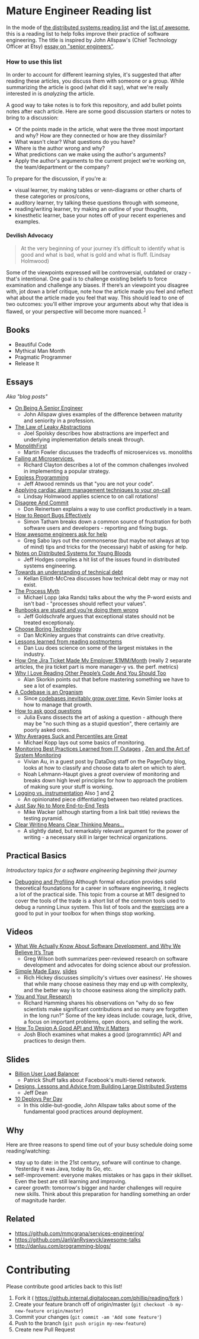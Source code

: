 # Mature Engineer Reading list

In the mode of [the distributed systems reading list](https://dancres.github.io/Pages/) and the [list of awesome](https://github.com/jnv/lists), this is a reading list to help folks improve their practice of software engineering. The title is inspired by John Allspaw's (Chief Technology Officer at Etsy) [essay on "senior engineers"](http://www.kitchensoap.com/2012/10/25/on-being-a-senior-engineer/).

### How to use this list

In order to account for different learning styles, it's suggested that after reading these articles, you discuss them with someone or a group. While summarizing the article is good (what did it say), what we're really interested in is _analyzing_ the article.

A good way to take notes is to fork this repository, and add bullet points notes after each article. Here are some good discussion starters or notes to bring to a discussion:

* Of the points made in the article, what were the three most important and why? How are they connected or how are they dissimilar?
* What wasn't clear? What questions do you have?
* Where is the author wrong and why?
* What predictions can we make using the author's arguments?
* Apply the author's arguments to the current project we're working on, the team/department or the company?

To prepare for the discussion, if you're a:
* visual learner, try making tables or venn-diagrams or other charts of these categories or pros/cons,
* auditory learner, try talking these questions through with someone,
* reading/writing learner, try making an outline of your thoughts,
* kinesthetic learner, base your notes off of your recent experienes and examples.

#### Devilish Advocacy

> At the very beginning of your journey it’s difficult to identify what is good and what is bad, what is gold and what is fluff. (Lindsay Holmwood)

Some of the viewpoints expressed will be controversial, outdated or crazy - that's intentional. One goal is to challenge existing beliefs to force examination and challenge any biases. If there’s an viewpoint you disagree with, jot down a brief critique, note how the article made you feel and reflect what about the article made you feel that way. This should lead to one of two outcomes: you'll either improve your arguments about why that idea is flawed, or your perspective will become more nuanced. <sup>[1](http://fractio.nl/2014/09/19/not-a-promotion-a-career-change/#self-education)</sup>

## Books
* Beautiful Code
* Mythical Man Month
* Pragmatic Programmer
* Release It

## Essays

_Aka "blog posts"_

* [On Being A Senior Engineer](http://www.kitchensoap.com/2012/10/25/on-being-a-senior-engineer/)
  * John Allspaw gives examples of the difference between maturity and seniority in a profession.
* [The Law of Leaky Abstractions](http://www.joelonsoftware.com/articles/LeakyAbstractions.html)
  * Joel Spolsky describes how abstractions are imperfect and underlying implementation details sneak through.
* [MonolithFirst](http://martinfowler.com/bliki/MonolithFirst.html)
  * Martin Fowler discusses the tradeoffs of microservices vs. monoliths
* [Failing at Microservices.](https://rclayton.silvrback.com/failing-at-microservices)
  * Richard Clayton describes a lot of the common challenges involved in implementing a popular strategy.
* [Egoless Programming](http://blog.codinghorror.com/egoless-programming-you-are-not-your-job/)
  * Jeff Atwood reminds us that "you are not your code".
* [Applying cardiac alarm management techniques to your on-call](http://fractio.nl/2014/08/26/cardiac-alarms-and-ops/)
  * Lindsay Holmwood applies science to on call rotations!
* [Disagree And Commit](http://electronicdesign.com/energy/disagree-and-commit-risk-conflict-teams)
  * Don Reinertsen explains a way to use conflict productively in a team.
* [How to Report Bugs Effectively](https://www.chiark.greenend.org.uk/~sgtatham/bugs.html)
  * Simon Tatham breaks down a common source of frustration for both software users and developers - reporting and fixing bugs.
* [How awesome engineers ask for help](https://hackernoon.com/how-awesome-engineers-ask-for-help-93bcb2c7dbb7)
  * Greg Sabo lays out the commonsense (but maybe not always at top of mind) tips and tricks for the (necessary) habit of asking for help.
* [Notes on Distributed Systems for Young Bloods](https://www.somethingsimilar.com/2013/01/14/notes-on-distributed-systems-for-young-bloods/)
  * Jeff Hodges compiles a hit list of the issues found in distributed systems engineering.
* [Towards an understanding of technical debt](http://laughingmeme.org/2016/01/10/towards-an-understanding-of-technical-debt/)
  * Kellan Elliott-McCrea discusses how technical debt may or may not exist.
* [The Process Myth](http://randsinrepose.com/archives/the-process-myth/)
  * Michael Lopp (aka Rands) talks about the why the P-word exists and isn't bad - "processes should reflect your values".
* [Runbooks are stupid and you’re doing them wrong](http://holyhandgrenade.org/blog/2011/08/runbooks-are-stupid-and-youre-doing-them-wrong/)
  * Jeff Goldschrafe argues that exceptional states should not be treated exceptionaly.
* [Choose Boring Technology](http://mcfunley.com/choose-boring-technology)
  * Dan McKinley argues that constraints can drive creativity.
* [Lessons learned from reading postmortems](http://danluu.com/postmortem-lessons/)
  * Dan Luu does science on some of the largest mistakes in the industry.
* [How One Jira Ticket Made My Employer $1MM/Month](https://medium.com/javascript-scene/how-one-jira-ticket-made-my-employer-1mm-month-7-metrics-that-actually-matter-ffb5b2376a6b) (really 2 separate articles, the jira ticket part is more manager-y vs. the perf. metrics)
* [Why I Love Reading Other People’s Code And You Should Too](http://www.skorks.com/2010/05/why-i-love-reading-other-peoples-code-and-you-should-too/)
  * Alan Skorkin points out that before mastering something we have to see a lot of examples.
* [A Codebase is an Organism](http://www.meltingasphalt.com/a-codebase-is-an-organism/)
  *  Since [codebases inevitably grow over time](https://www.computer.org/csdl/mags/so/2015/02/mso2015020010.pdf), Kevin Simler looks at how to manage that growth.
* [How to ask good questions](http://jvns.ca/blog/good-questions/)
  * Julia Evans dissects the art of asking a question - although there may be "no such thing as a stupid question", there certainly are poorly asked ones.
* [Why Averages Suck and Percentiles are Great](https://www.dynatrace.com/blog/why-averages-suck-and-percentiles-are-great/)
  * Michael Kopp lays out some basics of monitoring.
* [Monitoring Best Practices Learned from IT Outages](https://www.pagerduty.com/blog/monitoring-best-practices-it-outages/) , [ Zen and the Art of System Monitoring ](https://www.scalyr.com/community/guides/zen-and-the-art-of-system-monitoring)
  * Vivian Au, in a guest post by DataDog staff on the PagerDuty blog, looks at how to classify and choose data to alert on which to alert. 
  * Noah Lehmann-Haupt gives a _great_ overview of monitoring and breaks down high level principles for how to approach the problem of making sure your stuff is working.
* [Logging vs. instrumentation](https://peter.bourgon.org/blog/2016/02/07/logging-v-instrumentation.html) Also [1](https://medium.com/@copyconstruct/logs-and-metrics-6d34d3026e38) and [2](https://grafana.com/blog/2016/01/05/logs-and-metrics-and-graphs-oh-my/)
  * An opinionated piece diffentiating between two related practices.
* [Just Say No to More End-to-End Tests](https://testing.googleblog.com/2015/04/just-say-no-to-more-end-to-end-tests.html)
  * Mike Wacker (although starting from a link bait title) reviews the testing pyramid.
* [Clear Writing Means Clear Thinking Means…](https://hbr.org/1973/01/clear-writing-means-clear-thinking-means)
  * A slightly dated, but remarkably relevant argument for the power of writing - a necessary skill in larger technical organizations. 

## Practical Basics

_Introductory topics for a software engineering beginning their journey_

* [Debugging and Profiling](https://missing.csail.mit.edu/2020/debugging-profiling/#resource-monitoring) Although formal education provides solid theoretical foundations for a career in software engineering, it neglects a lot of the practical side. This topic from a course at MIT designed to cover the tools of the trade is a short list of the common tools used to debug a running Linux system. This list of tools and the [exercises](https://missing.csail.mit.edu/2020/debugging-profiling/#exercises) are a good to put in your toolbox for when things stop working.


## Videos

* [What We Actually Know About Software Development, and Why We Believe It’s True](https://vimeo.com/9270320)
  * Greg Wilson both summarizes peer-reviewed research on software development and advocates for doing science about our profession.
* [Simple Made Easy](http://www.infoq.com/presentations/Simple-Made-Easy), [slides](https://github.com/matthiasn/talk-transcripts/tree/master/Hickey_Rich/SimpleMadeEasy)
  * Rich Hickey discusses simplicity's virtues over easiness'. He showes that while many choose easiness they may end up with complexity, and the better way is to choose easiness along the simplicity path.
* [You and Your Research](https://www.youtube.com/watch?v=a1zDuOPkMSw)
  * Richard Hamming shares his observations on "why do so few scientists make significant contributions and so many are forgotten in the long run?" Some of the key ideas include: courage, luck, drive, a focus on important problems, open doors, and selling the work.
* [How To Design A Good API and Why it Matters](https://www.youtube.com/watch?v=aAb7hSCtvGw)
  * Josh Bloch examines what makes a good (programmtic) API and practices to design them.

## Slides

* [Billion User Load Balancer](https://www.usenix.org/sites/default/files/conference/protected-files/srecon15europe_slides_shuff.pdf)
  * Patrick Shuff talks about Facebook's multi-tiered network.
* [Designs, Lessons and Advice from Building Large Distributed Systems](http://www.slideshare.net/xlight/google-designs-lessons-and-advice-from-building-large-distributed-systems/24-Numbers_Everyone_Should_KnowL1_cache)
  * Jeff Dean
* [10 Deploys Per Day](http://www.slideshare.net/jallspaw/10-deploys-per-day-dev-and-ops-cooperation-at-flickr)
  * In this oldie-but-goodie, John Allspaw talks about some of the fundamental good practices around deployment.

## Why

Here are three reasons to spend time out of your busy schedule doing some reading/watching:

* stay up to date: in the 21st century, sofware will continue to change. Yesterday it was Java, today its Go, etc.
* self-improvement: everyone makes mistakes or has gaps in their skillset. Even the best are still learning and improving.
* career growth: tomorrow's bigger and harder challenges will require new skills. Think about this preparation for handling something an order of magnitude harder.

## Related

* https://github.com/mmcgrana/services-engineering/
* https://github.com/JanVanRyswyck/awesome-talks
* http://danluu.com/programming-blogs/

# Contributing

Please contribute good articles back to this list!

1. Fork it ( https://github.internal.digitalocean.com/phillip/reading/fork )
2. Create your feature branch off of origin/master (`git checkout -b my-new-feature origin/master`)
3. Commit your changes (`git commit -am 'Add some feature'`)
4. Push to the branch (`git push origin my-new-feature`)
5. Create new Pull Request
